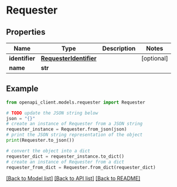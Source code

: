 # Requester


## Properties

Name | Type | Description | Notes
------------ | ------------- | ------------- | -------------
**identifier** | [**RequesterIdentifier**](RequesterIdentifier.md) |  | [optional] 
**name** | **str** |  | 

## Example

```python
from openapi_client.models.requester import Requester

# TODO update the JSON string below
json = "{}"
# create an instance of Requester from a JSON string
requester_instance = Requester.from_json(json)
# print the JSON string representation of the object
print(Requester.to_json())

# convert the object into a dict
requester_dict = requester_instance.to_dict()
# create an instance of Requester from a dict
requester_from_dict = Requester.from_dict(requester_dict)
```
[[Back to Model list]](../README.md#documentation-for-models) [[Back to API list]](../README.md#documentation-for-api-endpoints) [[Back to README]](../README.md)


